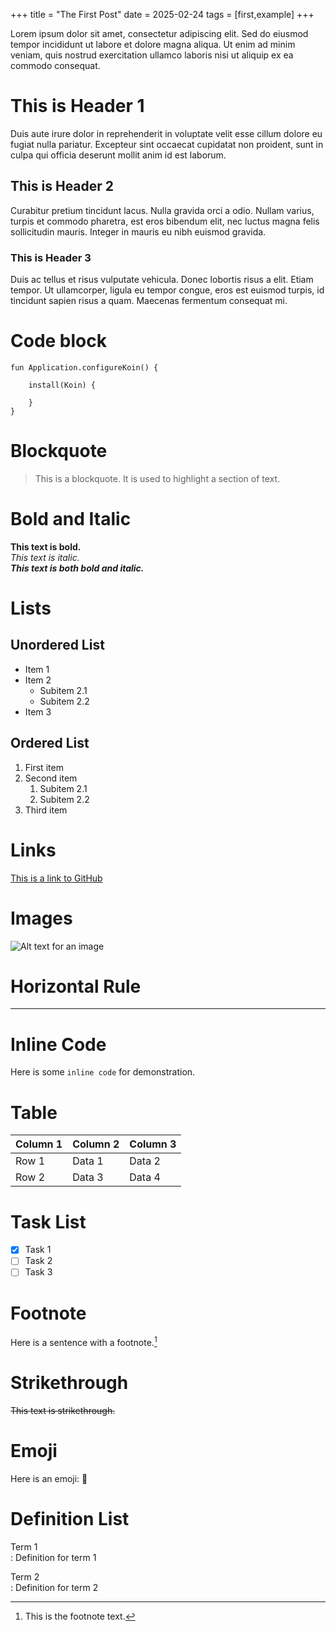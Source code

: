 +++
title = "The First Post"
date = 2025-02-24
tags = [first,example]
+++

Lorem ipsum dolor sit amet, consectetur adipiscing elit. Sed do eiusmod tempor incididunt ut labore et dolore magna aliqua. Ut enim ad minim veniam, quis nostrud exercitation ullamco laboris nisi ut aliquip ex ea commodo consequat.

# This is Header 1
Duis aute irure dolor in reprehenderit in voluptate velit esse cillum dolore eu fugiat nulla pariatur. Excepteur sint occaecat cupidatat non proident, sunt in culpa qui officia deserunt mollit anim id est laborum.
## This is Header 2
Curabitur pretium tincidunt lacus. Nulla gravida orci a odio. Nullam varius, turpis et commodo pharetra, est eros bibendum elit, nec luctus magna felis sollicitudin mauris. Integer in mauris eu nibh euismod gravida.
### This is Header 3

Duis ac tellus et risus vulputate vehicula. Donec lobortis risus a elit. Etiam tempor. Ut ullamcorper, ligula eu tempor congue, eros est euismod turpis, id tincidunt sapien risus a quam. Maecenas fermentum consequat mi.

# Code block

```
fun Application.configureKoin() {
   
    install(Koin) {
        
    }
}
```

# Blockquote

> This is a blockquote. It is used to highlight a section of text.

# Bold and Italic

**This text is bold.**  
*This text is italic.*  
***This text is both bold and italic.***

# Lists

## Unordered List
- Item 1
- Item 2
    - Subitem 2.1
    - Subitem 2.2
- Item 3

## Ordered List
1. First item
2. Second item
     1. Subitem 2.1
     2. Subitem 2.2
3. Third item

# Links

[This is a link to GitHub](https://github.com)

# Images

![Alt text for an image](https://via.placeholder.com/150)

# Horizontal Rule

---

# Inline Code

Here is some `inline code` for demonstration.

# Table

| Column 1 | Column 2 | Column 3 |
|----------|----------|----------|
| Row 1    | Data 1   | Data 2   |
| Row 2    | Data 3   | Data 4   |

# Task List

- [x] Task 1
- [ ] Task 2
- [ ] Task 3

# Footnote

Here is a sentence with a footnote.[^1]

[^1]: This is the footnote text.

# Strikethrough

~~This text is strikethrough.~~

# Emoji

Here is an emoji: 🎉

# Definition List

Term 1  
: Definition for term 1

Term 2  
: Definition for term 2